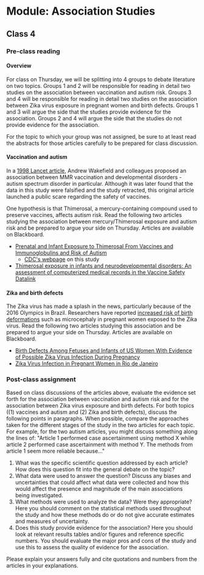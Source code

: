 # Module: Association Studies

## Class 4

### Pre-class reading

#### Overview

For class on Thursday, we will be splitting into 4 groups to debate literature on two topics. Groups 1 and 2 will be responsible for reading in detail two studies on the association between vaccination and autism risk. Groups 3 and 4 will be responsible for reading in detail two studies on the association between Zika virus exposure in pregnant women and birth defects. Groups 1 and 3 will argue the side that the studies provide evidence for the association. Groups 2 and 4 will argue the side that the studies do not provide evidence for the association.

For the topic to which your group was not assigned, be sure to at least read the abstracts for those articles carefully to be prepared for class discussion.

#### Vaccination and autism

In a [1998 Lancet article](http://www.thelancet.com/journals/lancet/article/PIIS0140-6736(97)11096-0/abstract), Andrew Wakefield and colleagues proposed an association between MMR vaccination and developmental disorders - autism spectrum disorder in particular. Although it was later found that the data in this study were falsified and the study retracted, this original article launched a public scare regarding the safety of vaccines.

One hypothesis is that Thimerosal, a mercury-containing compound used to preserve vaccines, affects autism risk. Read the following two articles studying the association between mercury/Thimerosal exposure and autism risk and be prepared to argue your side on Thursday. Articles are available on Blackboard.

- [Prenatal and Infant Exposure to Thimerosal From Vaccines and Immunoglobulins and Risk of Autism](http://pediatrics.aappublications.org/content/pediatrics/early/2010/09/13/peds.2010-0309.full.pdf)
    - [CDC's webpage](https://www.cdc.gov/vaccinesafety/concerns/thimerosal/study-risk-autism.html) on this study
- [Thimerosal exposure in infants and neurodevelopmental disorders: An assessment of computerized medical records in the Vaccine Safety Datalink](http://dx.doi.org/10.1016/j.jns.2008.04.002)

#### Zika and birth defects

The Zika virus has made a splash in the news, particularly because of the 2016 Olympics in Brazil. Researchers have reported [increased risk of birth deformations](https://www.nytimes.com/2016/09/26/well/family/doctors-brace-for-zika-babies.html) such as microcephaly in pregnant women exposed to the Zika virus. Read the following two articles studying this association and be prepared to argue your side on Thursday. Articles are available on Blackboard.

- [Birth Defects Among Fetuses and Infants of US Women With Evidence of Possible Zika Virus Infection During Pregnancy](http://jamanetwork.com/journals/jama/fullarticle/2593702)
- [Zika Virus Infection in Pregnant Women in Rio de Janeiro](http://www.nejm.org/doi/full/10.1056/NEJMoa1602412)

### Post-class assignment

Based on class discussions of the articles above, evaluate the evidence set forth for the association between vaccination and autism risk and for the association between Zika virus exposure and birth defects. For both topics ((1) vaccines and autism and (2) Zika and birth defects), discuss the following points in paragraphs. When possible, compare the approaches taken for the different stages of the study in the two articles for each topic. For example, for the two autism articles, you might discuss something along the lines of: "Article 1 performed case ascertainment using method X while article 2 performed case ascertainment with method Y. The methods from article 1 seem more reliable because..."

1. What was the specific scientific question addressed by each article? How does this question fit into the general debate on the topic?
2. What data were used to answer the question? Discuss any biases and uncertainties that could affect what data were collected and how this would affect the presence and magnitude of the main associations being investigated.
3. What methods were used to analyze the data? Were they appropriate? Here you should comment on the statistical methods used throughout the study and how these methods do or do not give accurate estimates and measures of uncertainty.
4. Does this study provide evidence for the association? Here you should look at relevant results tables and/or figures and reference specific numbers. You should evaluate the major pros and cons of the study and use this to assess the quality of evidence for the association.

Please explain your answers fully and cite quotations and numbers from the articles in your explanations.